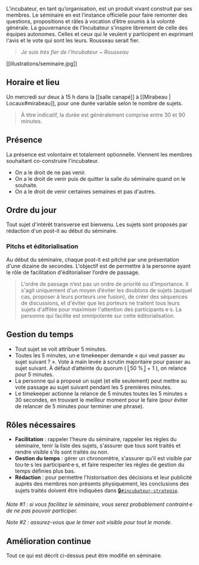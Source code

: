 L’incubateur, en tant qu’organisation, est un produit vivant construit par ses membres. Le séminaire en est l’instance officielle pour faire remonter des questions, propositions et râles à vocation d’être soumis à la volonté générale. La gouvernance de l'Incubateur s'inspire librement de celle des équipes autonomes. Celles et ceux qui le veulent y participent en exprimant l'avis et le vote qui sont les leurs. Rousseau serait fier.

> _Je suis très fier de l’Incubateur_ ~ *Rousseau*

[[illustrations/seminaire.jpg]]

## Horaire et lieu

Un mercredi sur deux à 15 h dans la [[salle canapé]] à [[Mirabeau | Locaux#mirabeau]], pour une durée variable selon le nombre de sujets.

> À titre indicatif, la durée est généralement comprise entre 30 et 90 minutes.

## Présence

La présence est volontaire et totalement optionnelle. Viennent les membres souhaitant co-construire l'incubateur.

- On a le droit de ne pas venir.
- On a le droit de venir puis de quitter la salle du séminaire quand on le souhaite.
- On a le droit de venir certaines semaines et pas d'autres.

## Ordre du jour

Tout sujet d'intérêt transverse est bienvenu. Les sujets sont proposés par rédaction d'un post-it au début du séminaire.

### Pitchs et éditorialisation

Au début du séminaire, chaque post-it est pitché par une présentation d'une dizaine de secondes. L'objectif est de permettre à la personne ayant le rôle de facilitation d'éditorialiser l’ordre de passage.

> L'ordre de passage n’est pas un ordre de priorité ou d’importance. Il s'agit uniquement d'un moyen d’éviter les doublons de sujets (auquel cas, proposer à leurs porteurs une fusion), de créer des séquences de discussions, et d'éviter que les porteurs ne traitent tous leurs sujets d'affilée pour maximiser l'attention des participants·e·s.
> La personne qui facilite est omnipotente sur cette éditorialisation.

## Gestion du temps

- Tout sujet se voit attribuer 5 minutes.
- Toutes les 5 minutes, un·e timekeeper demande « qui veut passer au sujet suivant ? ». Vote à main levée à scrutin majoritaire pour passer au sujet suivant. À défaut d’atteinte du quorum ( ⎣50 %⎦ + 1 ), on relance pour 5 minutes.
- La personne qui a proposé un sujet (et elle seulement) peut mettre au vote passage au sujet suivant pendant les 5 premières minutes.
- Le timekeeper actionne la relance de 5 minutes toutes les 5 minutes ± 30 secondes, en trouvant le meilleur moment pour le faire (pour éviter de relancer de 5 minutes pour terminer une phrase).

## Rôles nécessaires

- **Facilitation** : rappeler l'heure du séminaire, rappeler les règles du séminaire, tenir la liste des sujets, s'assurer que tous sont traités et rendre visible s'ils sont traités ou non.
- **Gestion du temps** : gérer un chronomètre, s'assurer qu'il est visible par tou·te·s les participant·e·s, et faire respecter les règles de gestion du temps définies plus bas.
- **Rédaction** : pour permettre l'historisation des décisions et leur publicité auprès des membres non présents physiquement, les conclusions des sujets traités doivent être indiquées dans [🔒`#incubateur-strategie`](https://startups-detat.slack.com/messages/incubateur-strategie/).

_Note #1 : si vous facilitez le séminaire, vous serez probablement contraint·e de ne pas pouvoir participer._

_Note #2 : assurez-vous que le timer soit visible pour tout le monde._

## Amélioration continue

Tout ce qui est décrit ci-dessus peut être modifié en séminaire.
